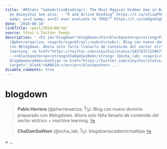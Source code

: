 ```yaml
---
title: '#RStats “makeActiveBinding(): The Most Magical Hidden Gem in Base R” https://t.co/OlOZNPVPTG,
  by @xieyihui See also: - “R and Active Binding” https://t.co/ufiiwFhkJ6 - “Can (a==1
  &amp; a==2 &amp; a==3) ever evaluate to TRUE?” https://t.co/nmOgnG3gUV'
date: '2018-08-10'
linkTitle: /post/2018/08/10/
source: Yihui's Twitter Feeds
description: ' <h1 id="blogdown">blogdown</h1><blockquote><p><strong>Pablo Herrera</strong>
  (@pherreraariza; <sup>3</sup>&frasl;<sub>3</sub>): Blog con nuevo dominio preparado
  con #blogdown. Ahora solo falta llenarlo de contenido del sector elctrico + machine
  learning. <a href="https://twitter.com/xieyihui/status/1027637115067293696" target="_blank">&#8618;</a></p></blockquote><!--
  --><blockquote><p><strong>ChaDamSaiNom</strong> (@ocha_lab; <sup>1</sup>&frasl;<sub>0</sub>):
  blogdownacademicmathjax <a href="https://twitter.com/xieyihui/status/1027499625526124544"
  target="_blank">&#8618;</a></p></blockquote>< ...'
disable_comments: true
---
```

 <h1 id="blogdown">blogdown</h1><blockquote><p><strong>Pablo Herrera</strong> (@pherreraariza; <sup>3</sup>&frasl;<sub>3</sub>): Blog con nuevo dominio preparado con #blogdown. Ahora solo falta llenarlo de contenido del sector elctrico + machine learning. <a href="https://twitter.com/xieyihui/status/1027637115067293696" target="_blank">&#8618;</a></p></blockquote><!-- --><blockquote><p><strong>ChaDamSaiNom</strong> (@ocha_lab; <sup>1</sup>&frasl;<sub>0</sub>): blogdownacademicmathjax <a href="https://twitter.com/xieyihui/status/1027499625526124544" target="_blank">&#8618;</a></p></blockquote>< ...
